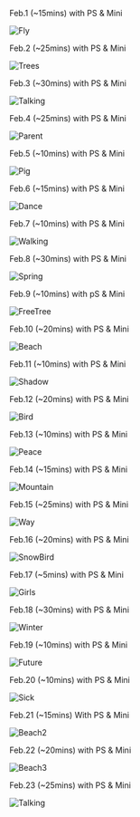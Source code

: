 Feb.1 (~15mins) with PS & Mini

![Fly](1.jpg)

Feb.2 (~25mins) with PS & Mini

![Trees](2.jpg)

Feb.3 (~30mins) with PS & Mini

![Talking](3.jpg)

Feb.4 (~25mins) with PS & Mini

![Parent](4.jpg)

Feb.5 (~10mins) with PS & Mini

![Pig](5.jpg)

Feb.6 (~15mins) with PS & Mini

![Dance](6.jpg)

Feb.7 (~10mins) with PS & Mini

![Walking](7.jpg)

Feb.8 (~30mins) with PS & Mini

![Spring](8.jpg)

Feb.9 (~10mins) with pS & Mini

![FreeTree](9.jpg)

Feb.10 (~20mins) with PS & Mini

![Beach](10.jpg)

Feb.11 (~10mins) with PS & Mini

![Shadow](11.jpg)

Feb.12 (~20mins) with PS & Mini

![Bird](12.jpg)

Feb.13 (~10mins) with PS & Mini

![Peace](13.jpg)

Feb.14 (~15mins) with PS & Mini

![Mountain](14.jpg)

Feb.15 (~25mins) with PS & Mini

![Way](15.jpg)

Feb.16 (~20mins) with PS & Mini

![SnowBird](16.jpg)

Feb.17 (~5mins) with PS & Mini

![Girls](17.jpg)

Feb.18 (~30mins) with PS & Mini

![Winter](18.jpg)

Feb.19 (~10mins) with PS & Mini

![Future](19.jpg)

Feb.20 (~10mins) with PS & Mini

![Sick](20.jpg)

Feb.21 (~15mins) With PS & Mini

![Beach2](21.jpg)

Feb.22 (~20mins) with PS & Mini

![Beach3](22.jpg)

Feb.23 (~25mins) with PS & Mini

![Talking](23.jpg)

